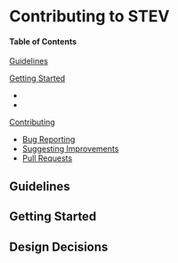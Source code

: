# Contributing to STEV

#### Table of Contents

[Guidelines](#guidelines)

[Getting Started](#getting-started)
  * [](#)
  * [](#)

[Contributing](#contributing)
  * [Bug Reporting](#bug-reporting)
  * [Suggesting Improvements](#suggesting-improvements)
  * [Pull Requests](#pull-requests)

## Guidelines

## Getting Started

## Design Decisions

## 
